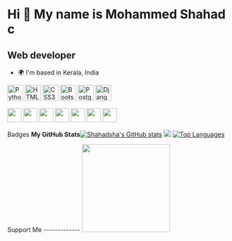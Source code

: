 Hi 👋 My name is Mohammed Shahad c
==================================

Web developer
-------------

* 🌍 I'm based in Kerala, India

 <a href="https://www.python.org/" target="_blank" rel="noreferrer"><img
    src="https://raw.githubusercontent.com/danielcranney/readme-generator/main/public/icons/skills/python-colored.svg"
    width="36" height="36" alt="Python" /></a>
<a href="https://developer.mozilla.org/en-US/docs/Glossary/HTML5" target="_blank" rel="noreferrer"><img
    src="https://raw.githubusercontent.com/danielcranney/readme-generator/main/public/icons/skills/html5-colored.svg"
    width="36" height="36" alt="HTML5" /></a>
<a href="https://www.w3.org/TR/CSS/#css" target="_blank" rel="noreferrer"><img
    src="https://raw.githubusercontent.com/danielcranney/readme-generator/main/public/icons/skills/css3-colored.svg"
    width="36" height="36" alt="CSS3" /></a>
<a href="https://getbootstrap.com/" target="_blank" rel="noreferrer"><img
    src="https://raw.githubusercontent.com/danielcranney/readme-generator/main/public/icons/skills/bootstrap-colored.svg"
    width="36" height="36" alt="Bootstrap" /></a>
<a href="https://www.postgresql.org/" target="_blank" rel="noreferrer"><img
    src="https://raw.githubusercontent.com/danielcranney/readme-generator/main/public/icons/skills/postgresql-colored.svg"
    width="36" height="36" alt="PostgreSQL" /></a>
<a href="https://www.djangoproject.com/" target="_blank" rel="noreferrer"><img
    src="https://raw.githubusercontent.com/danielcranney/readme-generator/main/public/icons/skills/django-colored.svg"
    width="36" height="36" alt="Django" /></a>
    
<a href="https://discord.com/users/#" target="_blank" rel="noreferrer"><img
    src="https://raw.githubusercontent.com/danielcranney/readme-generator/main/public/icons/socials/discord.svg"
    width="32" height="32" /></a>
<a href="https://www.facebook.com/#" target="_blank" rel="noreferrer"><img
    src="https://raw.githubusercontent.com/danielcranney/readme-generator/main/public/icons/socials/facebook.svg"
    width="32" height="32" /></a>
<a href="https://www.github.com/Shahadsha" target="_blank" rel="noreferrer"><img
    src="https://raw.githubusercontent.com/danielcranney/readme-generator/main/public/icons/socials/github.svg"
    width="32" height="32" /></a>
<a href="http://www.instagram.com/#" target="_blank" rel="noreferrer"><img
    src="https://raw.githubusercontent.com/danielcranney/readme-generator/main/public/icons/socials/instagram.svg"
    width="32" height="32" /></a>
<a href="https://www.linkedin.com/in/#" target="_blank" rel="noreferrer"><img
    src="https://raw.githubusercontent.com/danielcranney/readme-generator/main/public/icons/socials/linkedin.svg"
    width="32" height="32" /></a>
<a href="https://www.stackoverflow.com/users/#" target="_blank" rel="noreferrer"><img
    src="https://raw.githubusercontent.com/danielcranney/readme-generator/main/public/icons/socials/stackoverflow.svg"
    width="32" height="32" /></a>
<a href="https://www.twitter.com/#" target="_blank" rel="noreferrer"><img
    src="https://raw.githubusercontent.com/danielcranney/readme-generator/main/public/icons/socials/twitter.svg"
    width="32" height="32" /></a></p>Badges
    <b>My GitHub Stats</b><a href="http://www.github.com/Shahadsha"><img
    src="https://github-readme-stats.vercel.app/api?username=Shahadsha&show_icons=true&hide=&count_private=true&title_color=0891b2&text_color=ffffff&icon_color=0891b2&bg_color=1c1917&hide_border=true&show_icons=true"
    alt="Shahadsha's GitHub stats" /></a>
    <a href="http://www.github.com/Shahadsha"><img
    src="https://github-readme-streak-stats.herokuapp.com/?user=Shahadsha&stroke=ffffff&background=1c1917&ring=0891b2&fire=0891b2&currStreakNum=ffffff&currStreakLabel=0891b2&sideNums=ffffff&sideLabels=ffffff&dates=ffffff&hide_border=true" /></a>
    <a href="https://github.com/Shahadsha" align="left"><img
    src="https://github-readme-stats.vercel.app/api/top-langs/?username=Shahadsha&langs_count=10&title_color=0891b2&text_color=ffffff&icon_color=0891b2&bg_color=1c1917&hide_border=true&locale=en&custom_title=Top%20%Languages"
    alt="Top Languages" /></a>
    
Support Me
    -------------
    <a href="https://www.buymeacoffee.com/#"><img
    src="https://cdn.buymeacoffee.com/buttons/v2/default-yellow.png" width="200" /></a>

</html>
